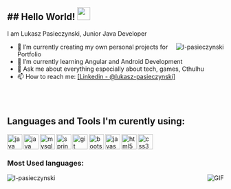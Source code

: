 <h2>## Hello World! <img src="https://raw.githubusercontent.com/iampavangandhi/iampavangandhi/master/gifs/Hi.gif" width="30px"></h2>

I am Lukasz Pasieczynski, Junior Java Developer 

<img align="right" src="https://github-readme-stats.vercel.app/api?username=l-pasieczynski&&show_icons=true&title_color=ffffff&icon_color=bb2acf&text_color=daf7dc&bg_color=151515" alt="l-pasieczynski"/>

- 🔭 I’m currently creating my own personal projects for Portfolio
- 🌱 I’m currently learning Angular and Android Development
- 💬 Ask me about everything especially about tech, games, Cthulhu
- 📫 How to reach me: [\[Linkedin - @lukasz-pasieczynski\]](linkedin.com/in/łukasz-pasieczyński-a041001a2)

<br />
<br />

## Languages and Tools I'm curently using: 

<img align="left" src="https://devicons.github.io/devicon/devicon.git/icons/java/java-original-wordmark.svg" alt="java" width="35"/>
<img align="left" src="https://devicons.github.io/devicon/devicon.git/icons/java/java-original-wordmark.svg" alt="java" width="35"/>
<img align="left" src="https://devicons.github.io/devicon/devicon.git/icons/mysql/mysql-original-wordmark.svg" alt="mysql" width="35"/> 
<img align="left" src="https://www.vectorlogo.zone/logos/springio/springio-icon.svg" alt="spring" width="35"/>
<img align="left" src="https://www.vectorlogo.zone/logos/git-scm/git-scm-icon.svg" alt="git" width="35"/>
<img align="left" src="https://devicons.github.io/devicon/devicon.git/icons/bootstrap/bootstrap-plain.svg" alt="bootstrap" width="35"/>
<img align="left" src="https://devicons.github.io/devicon/devicon.git/icons/javascript/javascript-original.svg" alt="javascript" width="35"/>
<img align="left" src="https://devicons.github.io/devicon/devicon.git/icons/html5/html5-original-wordmark.svg" alt="html5" width="35"/>
<img align="left" src="https://devicons.github.io/devicon/devicon.git/icons/css3/css3-original-wordmark.svg" alt="css3" width="35"/> 
                                                                                                                                
<br />
<br />

### Most Used languages: 
<img align="right" alt="GIF" src="https://media.giphy.com/media/13HgwGsXF0aiGY/giphy.gif" />
<img align="left" src="https://github-readme-stats.vercel.app/api/top-langs/?username=l-pasieczynski&layout=compact&hide=html" alt="l-pasieczynski" />

<br />
<br />
